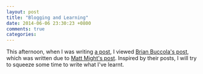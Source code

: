 ```yaml
---
layout: post
title: "Blogging and Learning"
date: 2014-06-06 23:30:23 +0800
comments: true
categories: 
---
```


This afternoon, when I was writing [a post][PrevPost], I viewed
[Brian Buccola's post][Buccola], which was written due to
[Matt Might's post][Might].  Inspired by their posts, I will try to
squeeze some time to write what I've learnt.

[PrevPost]: /blog/2014/06/05/mathjax-in-octopress-via-https/ "MathJax in Octopress via HTTPS"

[Buccola]:
http://brianbuccola.github.io/blog/2012-11-27-testing-first-post.html
"Testing: First Post"

[Might]: http://matt.might.net/articles/how-to-blog-as-an-academic/
"6 blog tips for busy academics"

<!-- vim:se tw=70: -->
